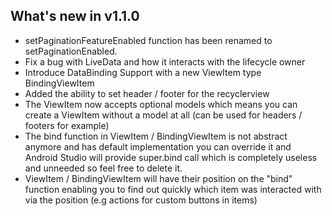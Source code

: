 ## What's new in v1.1.0

* setPaginationFeatureEnabled function has been renamed to setPaginationEnabled.
* Fix a bug with LiveData and how it interacts with the lifecycle owner
* Introduce DataBinding Support with a new ViewItem type BindingViewItem
* Added the ability to set header / footer for the recyclerview
* The ViewItem now accepts optional models which means you can create a ViewItem without a model at all (can be used for headers / footers for example)
* The bind function in ViewItem / BindingViewItem is not abstract anymore and has default implementation you can override it and Android Studio will provide super.bind call which is completely useless and unneeded so feel free to delete it.
* ViewItem / BindingViewItem will have their position on the "bind" function enabling you to find out quickly which item was interacted with via the position (e.g actions for custom buttons in items)

